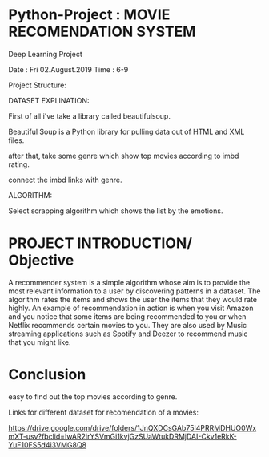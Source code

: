 # Python-Project : MOVIE RECOMENDATION SYSTEM
Deep Learning Project

Date : Fri 02.August.2019
Time : 6-9

Project Structure:

DATASET EXPLINATION:

First of all i've take a library called beautifulsoup.

Beautiful Soup is a Python library for pulling data out of HTML and XML files.

after that, take some genre which show top movies according to imbd rating.

connect the imbd links with genre.

ALGORITHM:

Select scrapping algorithm which shows the list by the emotions.




# PROJECT INTRODUCTION/ Objective


A recommender system is a simple algorithm whose aim is to provide the most relevant information to a user by discovering patterns in a dataset. The algorithm rates the items and shows the user the items that they would rate highly. An example of recommendation in action is when you visit Amazon and you notice that some items are being recommended to you or when Netflix recommends certain movies to you. They are also used by Music streaming applications such as Spotify and Deezer to recommend music that you might like.


# Conclusion

easy to find out the top movies according to genre.

Links for different dataset for recomendation of a movies:

https://drive.google.com/drive/folders/1JnQXDCsGAb75I4PRRMDHUO0WxmXT-usv?fbclid=IwAR2irYSVmGi1kvjGzSUaWtukDRMjDAI-Ckv1eRkK-YuF10FS5d4i3VMG8Q8

